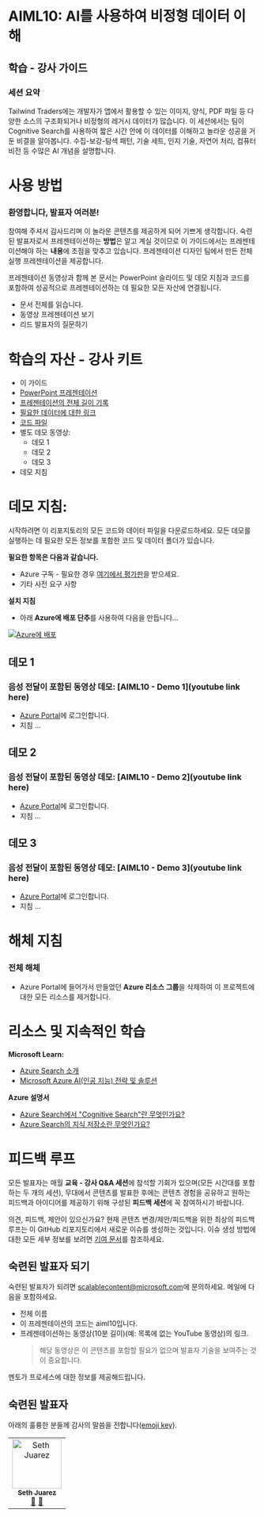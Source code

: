 # <a name="aiml10-making-sense-of-your-unstructured-data-with-ai"></a>AIML10: AI를 사용하여 비정형 데이터 이해

## <a name="train-the-trainer-guide"></a>학습 - 강사 가이드

### <a name="session-abstract"></a>세션 요약

Tailwind Traders에는 개발자가 앱에서 활용할 수 있는 이미지, 양식, PDF 파일 등 다양한 소스의 구조화되거나 비정형의 레거시 데이터가 많습니다. 이 세션에서는 팀이 Cognitive Search를 사용하여 짧은 시간 안에 이 데이터를 이해하고 놀라운 성공을 거둔 비결을 알아봅니다. 수집-보강-탐색 패턴, 기술 세트, 인지 기술, 자연어 처리, 컴퓨터 비전 등 수많은 AI 개념을 설명합니다.

# <a name="how-to-use"></a>사용 방법

### <a name="welcome-presenter"></a>환영합니다, 발표자 여러분!

참여해 주셔서 감사드리며 이 놀라운 콘텐츠를 제공하게 되어 기쁘게 생각합니다. 숙련된 발표자로서 프레젠테이션하는 **방법**은 알고 계실 것이므로 이 가이드에서는 프레젠테이션해야 하는 **내용**에 초점을 맞추고 있습니다. 프레젠테이션 디자인 팀에서 만든 전체 실행 프레젠테이션을 제공합니다.

프레젠테이션 동영상과 함께 본 문서는 PowerPoint 슬라이드 및 데모 지침과 코드를 포함하여 성공적으로 프레젠테이션하는 데 필요한 모든 자산에 연결됩니다.

* 문서 전체를 읽습니다.
* 동영상 프레젠테이션 보기
* 리드 발표자의 질문하기

# <a name="assets-in-train-the-trainer-kit"></a>학습의 자산 - 강사 키트

* 이 가이드
* [PowerPoint 프레젠테이션](https://globaleventcdn.blob.core.windows.net/assets/aiml/aiml10/AIML10_MakingSenseofYourUnstructuredDatawAI.pptx)
* [프레젠테이션의 전체 길이 기록]()
* [필요한 데이터에 대한 링크]()
* [코드 파일]()
* 별도 데모 동영상: 
    * 데모 1
    * 데모 2
    * 데모 3
* 데모 지침

# <a name="demo-instructions"></a>데모 지침:

시작하려면 이 리포지토리의 모든 코드와 데이터 파일을 다운로드하세요. 모든 데모를 실행하는 데 필요한 모든 정보를 포함한 코드 및 데이터 폴더가 있습니다.

**필요한 항목은 다음과 같습니다.**
* Azure 구독 - 필요한 경우 [여기에서 평가판](https://azure.microsoft.com/en-gb/free/?WT.mc_id=msignitethetour2019-github-aiml10)을 받으세요.
* 기타 사전 요구 사항

**설치 지침**
* 아래 **Azure에 배포 단추**를 사용하여 다음을 만듭니다...

[![Azure에 배포](https://azuredeploy.net/deploybutton.png)](https://azuredeploy.net/)


## <a name="demo-1"></a>데모 1

### <a name="video-demo-with-voice-over-aiml10---demo-1youtube-link-here"></a>음성 전달이 포함된 동영상 데모: [AIML10 - Demo 1](youtube link here)

* [Azure Portal](https://azure.microsoft.com/en-gb/?WT.mc_id=msignitethetour2019-github-aiml10)에 로그인합니다. 
* 지침 ...

## <a name="demo-2"></a>데모 2

### <a name="video-demo-with-voice-over-aiml10---demo-2youtube-link-here"></a>음성 전달이 포함된 동영상 데모: [AIML10 - Demo 2](youtube link here)

* [Azure Portal](https://azure.microsoft.com/en-gb/?WT.mc_id=msignitethetour2019-github-aiml10)에 로그인합니다. 
* 지침 ...

## <a name="demo-3"></a>데모 3

### <a name="video-demo-with-voice-over-aiml10---demo-3youtube-link-here"></a>음성 전달이 포함된 동영상 데모: [AIML10 - Demo 3](youtube link here)

* [Azure Portal](https://azure.microsoft.com/en-gb/?WT.mc_id=msignitethetour2019-github-aiml10)에 로그인합니다. 
* 지침 ...

# <a name="teardown-instructions"></a>해체 지침

### <a name="full-teardown"></a>전체 해체

* Azure Portal에 들어가서 만들었던 **Azure 리소스 그룹**을 삭제하여 이 프로젝트에 대한 모든 리소스를 제거합니다.


# <a name="resources-and-continued-learning"></a>리소스 및 지속적인 학습

**Microsoft Learn:**
* [Azure Search 소개](https://docs.microsoft.com/en-us/learn/modules/intro-to-azure-search/?WT.mc_id=msignitethetour2019-github-aiml10)
* [Microsoft Azure AI(인공 지능) 전략 및 솔루션](https://docs.microsoft.com/en-us/learn/modules/azure-artificial-intelligence/?WT.mc_id=msignitethetour2019-github-aiml10)

**Azure 설명서**
* [Azure Search에서 "Cognitive Search"란 무엇인가요?](https://docs.microsoft.com/en-us/azure/search/cognitive-search-concept-intro/?WT.mc_id=msignitethetour2019-github-aiml10)
* [Azure Search의 지식 저장소란 무엇인가요?](https://docs.microsoft.com/en-us/azure/search/knowledge-store-concept-intro)


# <a name="feedback-loop"></a>피드백 루프

모든 발표자는 매월 **교육 - 강사 Q&A 세션**에 참석할 기회가 있으며(모든 시간대를 포함하는 두 개의 세션), 무대에서 콘텐츠를 발표한 후에는 콘텐츠 경험을 공유하고 원하는 피드백과 아이디어를 제공하기 위해 구성된 **피드백 세션**에 꼭 참여하시기 바랍니다. 

의견, 피드백, 제안이 있으신가요? 현재 콘텐츠 변경/제안/피드백을 위한 최상의 피드백 루프는 이 GitHub 리포지토리에서 새로운 이슈를 생성하는 것입니다. 이슈 생성 방법에 대한 모든 세부 정보를 보려면 [기여 문서](https://github.com/microsoft/ignite-learning-paths/blob/master/contributing.md)를 참조하세요.

## <a name="become-a-trained-presenter"></a>숙련된 발표자 되기

숙련된 발표자가 되려면 [scalablecontent@microsoft.com](mailto:scalablecontent@microsoft.com)에 문의하세요. 메일에 다음을 포함하세요.

- 전체 이름
- 이 프레젠테이션의 코드는 aiml10입니다.
- 프레젠테이션하는 동영상(10분 길이)(예: 목록에 없는 YouTube 동영상)의 링크. 
  > 해당 동영상은 이 콘텐츠를 포함할 필요가 없으며 발표자 기술을 보여주는 것이 중요합니다.

멘토가 프로세스에 대한 정보를 제공해드립니다.

## <a name="trained-presenters"></a>숙련된 발표자

아래의 훌륭한 분들께 감사의 말씀을 전합니다([emoji key](https://allcontributors.org/docs/en/emoji-key)).

<!-- ALL-CONTRIBUTORS-LIST:START - Do not remove or modify this section -->
<!-- prettier-ignore -->

<table>
<tr>
    <td align="center"><a href="https://github.com/sethjuarez">
        <img src="https://avatars2.githubusercontent.com/u/115409?s=460&v=4" width="100px;" alt="Seth Juarez"/><br />
        <sub><b>Seth Juarez</b></sub></a><br />
            <a href="Add link to powerpoint here" title="Talk">📢</a>
            <a href="Add link to pull request here" title="Documentation">📖</a> 
    </td>
</tr></table>

<!-- ALL-CONTRIBUTORS-LIST:END -->
